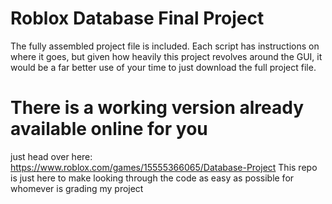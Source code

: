 # Roblox Database Final Project
The fully assembled project file is included.
Each script has instructions on where it goes, but given how heavily this project revolves around the GUI, it would be a far better use of your time to just download the full project file.
# There is a working version already available online for you
just head over here:
https://www.roblox.com/games/15555366065/Database-Project
This repo is just here to make looking through the code as easy as possible for whomever is grading my project
